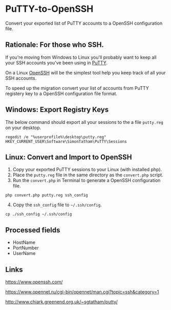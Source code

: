 # PuTTY-to-OpenSSH

Convert your exported list of PuTTY accounts to a OpenSSH configuration file.

## Rationale: For those who SSH.

If you're moving from Windows to Linux you'll probably want to keep all your SSH accounts you've been using in [PuTTY](http://www.chiark.greenend.org.uk/~sgtatham/putty/).

On a Linux [OpenSSH](https://www.openssh.com/) will be the simplest tool help you keep track of all your SSH accounts.

To speed up the migration convert your list of accounts from PuTTY registery key to a OpenSSH configuration file format.

## Windows: Export Registry Keys

The below command should export all your sessions to the a file `putty.reg` on your desktop.

```
regedit /e "%userprofile%\desktop\putty.reg" HKEY_CURRENT_USER\Software\SimonTatham\PuTTY\Sessions
```

## Linux: Convert and Import to OpenSSH

1. Copy your exported PuTTY sessions to your Linux (with installed php).
2. Place the `putty.reg` file in the same directory as the `convert.php` script.
3. Run the `convert.php` in Terminal to generate a OpenSSH configuration file.

```
php convert.php putty.reg ssh_config
```

4. Copy the `ssh_config` file to `~/.ssh/config`.
```
cp ./ssh_config ~/.ssh/config
```

## Processed fields

 - HostName
 - PortNumber
 - UserName

## Links

https://www.openssh.com/

https://www.opennet.ru/cgi-bin/opennet/man.cgi?topic=ssh&category=1

http://www.chiark.greenend.org.uk/~sgtatham/putty/
